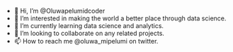- 👋 Hi, I’m @Oluwapelumidcoder
- 👀 I’m interested in making the world a better place through data science.
- 🌱 I’m currently learning data science and analytics.
- 💞️ I’m looking to collaborate on any related projects.
- 📫 How to reach me @oluwa_mipelumi on twitter.

<!---
Oluwapelumidcoder/Oluwapelumidcoder is a ✨ special ✨ repository because its `README.md` (this file) appears on your GitHub profile.
You can click the Preview link to take a look at your changes.
--->
